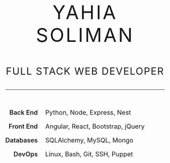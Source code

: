 <p style='font-size: 60px; text-align: center; letter-spacing: 5px;'>YAHIA SOLIMAN</p>
<p style='font-size: 31px; text-align: center; letter-spacing: 2px; margin-bottom: 40px;'>FULL STACK WEB DEVELOPER</p>
<hr>
<div style='display: flex; gap: 24px; margin: 40px 0; font-size: 20px'>
<div style='font-weight: 600; text-align: right;'>
<p>Back End</p>
<p>Front End</p>
<p>Databases</p>
<p>DevOps</p>
</div>
<div>
<p>Python, Node, Express, Nest</p>
<p>Angular, React, Bootstrap, jQuery</p>
<p>SQLAlchemy, MySQL, Mongo</p>
<p>Linux, Bash, Git, SSH, Puppet</p>
</div>
</div>
